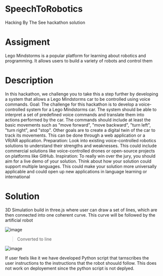 # SpeechToRobotics
Hacking By The See hackathon solution 

# Assigment
Lego Mindstorms is a popular platform for learning about robotics and programming. It allows users to build a variety of robots and control them

# Description
In this hackathon, we challenge you to take this a step further by developing a system that allows a Lego Mindstorms car to be controlled using voice commands.
Goal: The challenge for this hackathon is to develop a voice-controlled system for a Lego Mindstorms car. The system should be able to interpret a set of predefined voice commands and translate them into actions performed by the car. The commands should include at least the basic movements such as "move forward", "move backward", "turn left", "turn right", and
"stop". Other goals are to create a digital twin of the car to track its movements. This can be done through a web application or a VR/AR application.
Preparation: Look into existing voice-controlled robotics solutions to understand their strengths and weaknesses. This could include commercial solutions like voice-controlled drones or open-source projects on platforms like GitHub.
Inspiration: To really win over the jury, you should aim for a live demo of your solution. Think about how your solution could support multiple languages. This could make your solution more universally applicable and could open up new applications in language learning or international

# Solution
3D Simulation build in three.js where user can draw a set of lines, which are then connected into one coherent curve. This curve will be followed by the artificial robot

![image](https://github.com/wpsimon09/SpeechToRobotics/assets/95319163/3428e653-2b87-4b0e-abea-dc205016ed53)

> Converted to line 

![image](https://github.com/wpsimon09/SpeechToRobotics/assets/95319163/88b597e7-5327-4bae-9eaf-68fbe91d5f49)

If user feels like it we have developed Python script that tarnscribes the user instructions to the instructions that the robot shouuld follow. This does not work on deployement since the python script is not deplyed.
